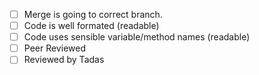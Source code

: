 - [ ] Merge is going to correct branch.
- [ ] Code is well formated (readable)
- [ ] Code uses sensible variable/method names (readable)
- [ ] Peer Reviewed
- [ ] Reviewed by Tadas
